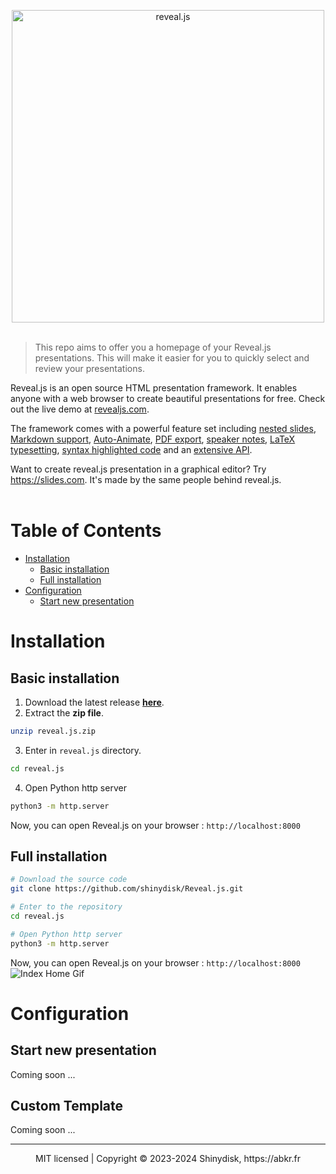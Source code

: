 <br><br>
<p align="center">
  <a href="https://revealjs.com">
  <img src="https://hakim-static.s3.amazonaws.com/reveal-js/logo/v1/reveal-black-text-sticker.png" alt="reveal.js" width="500">
  </a>
  <br><br>
</p>

> This repo aims to offer you a homepage of your Reveal.js presentations. This will make it easier for you to quickly select and review your presentations.

Reveal.js is an open source HTML presentation framework. It enables anyone with a web browser to create beautiful presentations for free. Check out the live demo at [revealjs.com](https://revealjs.com/).

The framework comes with a powerful feature set including [nested slides](https://revealjs.com/vertical-slides/), [Markdown support](https://revealjs.com/markdown/), [Auto-Animate](https://revealjs.com/auto-animate/), [PDF export](https://revealjs.com/pdf-export/), [speaker notes](https://revealjs.com/speaker-view/), [LaTeX typesetting](https://revealjs.com/math/), [syntax highlighted code](https://revealjs.com/code/) and an [extensive API](https://revealjs.com/api/).

Want to create reveal.js presentation in a graphical editor? Try <https://slides.com>. It's made by the same people behind reveal.js.<br><br>



# Table of Contents
- [Installation](#installation)
  - [Basic installation](#basic-installation)
  - [Full installation](#full-installation)
- [Configuration](#configuration)
  - [Start new presentation](#start-new-presentation)



# Installation

## Basic installation
1. Download the latest release **[here](https://github.com/shinydisk/reveal.js/releases)**.
2. Extract the **zip file**. 
```bash
unzip reveal.js.zip
```
3. Enter in `reveal.js` directory.
```bash
cd reveal.js
```
4. Open Python http server
```bash
python3 -m http.server
```
Now, you can open Reveal.js on your browser : `http://localhost:8000`

## Full installation
```bash
# Download the source code
git clone https://github.com/shinydisk/Reveal.js.git

# Enter to the repository
cd reveal.js

# Open Python http server
python3 -m http.server
```
Now, you can open Reveal.js on your browser : `http://localhost:8000`
<a src="http://localhost:8000">
  <img src="./assets/gifs/index-home.gif" alt="Index Home Gif">
</a>


# Configuration

## Start new presentation

Coming soon ...

## Custom Template

Coming soon ...

--- 
<div align="center">
  MIT licensed | Copyright © 2023-2024 Shinydisk, https://abkr.fr
</div>
